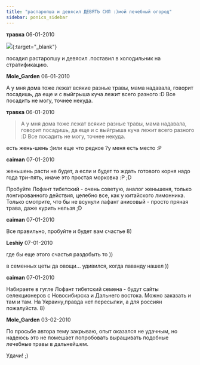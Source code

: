 ```yaml
---
title: "растаропша и девясил ДЕВЯТЬ СИЛ :)мой лечебный огород"
sidebar: ponics_sidebar
---
```


**травка** 06-01-2010

[![](http://s4.postimage.org/_MQuS.jpg)](http://s4.postimage.org/_MQuS.jpg){:target="_blank"}

посадил растаропшу и девясил .поставил в холодильник на стратификацию.


**Mole_Garden** 06-01-2010

А у мня дома тоже лежат всякие разные травы, мама надавала, говорит посадишь, да еще и с выйгрыша куча лежит всего разного :D Все посадить не могу, точнее некуда.


**травка** 06-01-2010

> А у мня дома тоже лежат всякие разные травы, мама надавала, говорит посадишь, да еще и с выйгрыша куча лежит всего разного :D Все посадить не могу, точнее некуда.

есть жень-шень :)или еще что редкое ?у меня есть место :P


**caiman** 07-01-2010

женьшень расти не будет, а если и будет то ждать готового корня надо года три-пять, иначе это простая морковка :P ;D

Пробуйте Лофант тибетский - очень советую, аналог женьшеня, только лонгированного действия, целебно все, как у китайского лимонника. Только смотрите, что бы не всунули лафант анисовый - просто пряная трава, даже курить нельзя ;D


**caiman** 07-01-2010

Все правильно, пробуйте и будет вам счастье 8)


**Leshiy** 07-01-2010

где бы еще этого счастья раздобыть то ))

в семенных цеты да овощи... удивился, когда лаванду нашел ))


**caiman** 07-01-2010

Набираете в гугле Лофант тибетский семена - будут сайты селекционеров с Новосибирска и Дальнего востока. Можно заказать и там и там. На Украину,правда нет пересылки, а для россиян пожалуйста. 8)


**Mole_Garden** 03-02-2010

По просьбе автора тему закрываю, опыт оказался не удачным, но надеюсь это не помешает попробовать выращивать подобные лечебные травы в дальнейшем. 

Удачи! ;)



